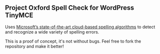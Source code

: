 ## Project Oxford Spell Check for WordPress TinyMCE

Uses  [Microsoft’s state-of-the-art cloud-based spelling algorithms](https://www.projectoxford.ai/spellcheck) to detect and recognize a wide variety of spelling errors.


This is a proof of concept, it's not without bugs. Feel free to fork the repository and make it better!
